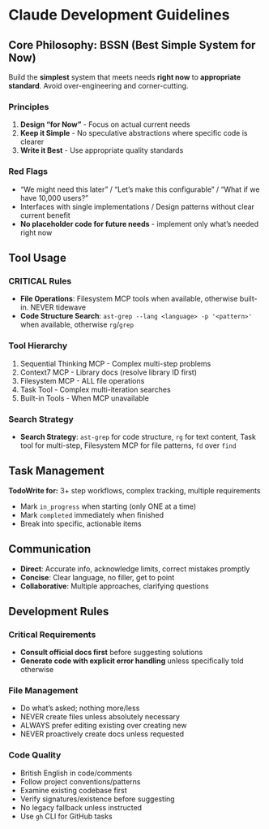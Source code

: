 # Claude Development Guidelines

## Core Philosophy: BSSN (Best Simple System for Now)

Build the **simplest** system that meets needs **right now** to **appropriate standard**. Avoid over-engineering and corner-cutting.

### Principles

1. **Design “for Now”** - Focus on actual current needs
1. **Keep it Simple** - No speculative abstractions where specific code is clearer
1. **Write it Best** - Use appropriate quality standards

### Red Flags

- “We might need this later” / “Let’s make this configurable” / “What if we have 10,000 users?”
- Interfaces with single implementations / Design patterns without clear current benefit
- **No placeholder code for future needs** - implement only what’s needed right now

## Tool Usage

### CRITICAL Rules

- **File Operations**: Filesystem MCP tools when available, otherwise built-in. NEVER tidewave
- **Code Structure Search**: `ast-grep --lang <language> -p '<pattern>'` when available, otherwise `rg`/`grep`

### Tool Hierarchy

1. Sequential Thinking MCP - Complex multi-step problems
1. Context7 MCP - Library docs (resolve library ID first)
1. Filesystem MCP - ALL file operations
1. Task Tool - Complex multi-iteration searches
1. Built-in Tools - When MCP unavailable

### Search Strategy

- **Search Strategy**: `ast-grep` for code structure, `rg` for text content, Task tool for multi-step, Filesystem MCP for file patterns, `fd` over `find`

## Task Management

**TodoWrite for:** 3+ step workflows, complex tracking, multiple requirements

- Mark `in_progress` when starting (only ONE at a time)
- Mark `completed` immediately when finished
- Break into specific, actionable items

## Communication

- **Direct**: Accurate info, acknowledge limits, correct mistakes promptly
- **Concise**: Clear language, no filler, get to point
- **Collaborative**: Multiple approaches, clarifying questions

## Development Rules

### Critical Requirements

- **Consult official docs first** before suggesting solutions
- **Generate code with explicit error handling** unless specifically told otherwise

### File Management

- Do what’s asked; nothing more/less
- NEVER create files unless absolutely necessary
- ALWAYS prefer editing existing over creating new
- NEVER proactively create docs unless requested

### Code Quality

- British English in code/comments
- Follow project conventions/patterns
- Examine existing codebase first
- Verify signatures/existence before suggesting
- No legacy fallback unless instructed
- Use `gh` CLI for GitHub tasks